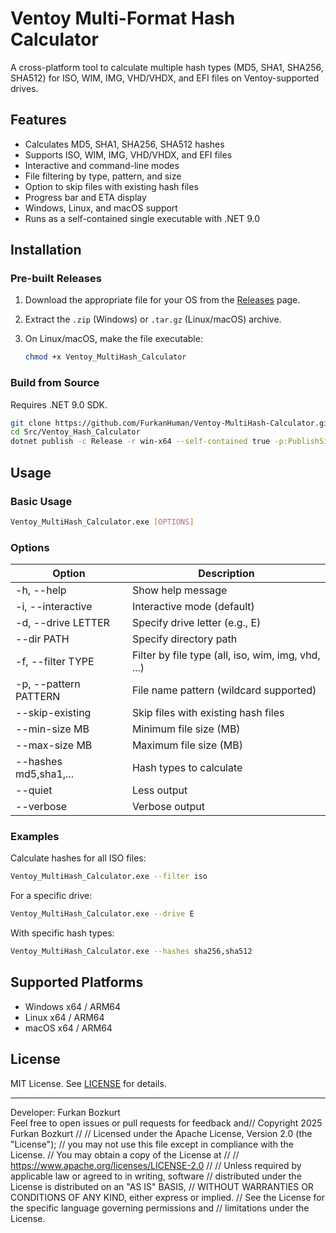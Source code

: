 # Ventoy Multi-Format Hash Calculator

A cross-platform tool to calculate multiple hash types (MD5, SHA1, SHA256, SHA512) for ISO, WIM, IMG, VHD/VHDX, and EFI files on Ventoy-supported drives.

## Features

- Calculates MD5, SHA1, SHA256, SHA512 hashes
- Supports ISO, WIM, IMG, VHD/VHDX, and EFI files
- Interactive and command-line modes
- File filtering by type, pattern, and size
- Option to skip files with existing hash files
- Progress bar and ETA display
- Windows, Linux, and macOS support
- Runs as a self-contained single executable with .NET 9.0

## Installation

### Pre-built Releases

1. Download the appropriate file for your OS from the [Releases](https://github.com/FurkanHuman/Ventoy-MultiHash-Calculator/releases) page.
2. Extract the `.zip` (Windows) or `.tar.gz` (Linux/macOS) archive.
3. On Linux/macOS, make the file executable:

   ```sh
   chmod +x Ventoy_MultiHash_Calculator
   ```

### Build from Source

Requires .NET 9.0 SDK.

```sh
git clone https://github.com/FurkanHuman/Ventoy-MultiHash-Calculator.git
cd Src/Ventoy_Hash_Calculator
dotnet publish -c Release -r win-x64 --self-contained true -p:PublishSingleFile=true
```

## Usage

### Basic Usage

```sh
Ventoy_MultiHash_Calculator.exe [OPTIONS]
```

### Options

| Option                   | Description                                              |
|--------------------------|---------------------------------------------------------|
| -h, --help               | Show help message                                       |
| -i, --interactive        | Interactive mode (default)                              |
| -d, --drive LETTER       | Specify drive letter (e.g., E)                          |
| --dir PATH               | Specify directory path                                  |
| -f, --filter TYPE        | Filter by file type (all, iso, wim, img, vhd, ...)      |
| -p, --pattern PATTERN    | File name pattern (wildcard supported)                  |
| --skip-existing          | Skip files with existing hash files                     |
| --min-size MB            | Minimum file size (MB)                                  |
| --max-size MB            | Maximum file size (MB)                                  |
| --hashes md5,sha1,...    | Hash types to calculate                                 |
| --quiet                  | Less output                                             |
| --verbose                | Verbose output                                          |

### Examples

Calculate hashes for all ISO files:

```sh
Ventoy_MultiHash_Calculator.exe --filter iso
```

For a specific drive:

```sh
Ventoy_MultiHash_Calculator.exe --drive E
```

With specific hash types:

```sh
Ventoy_MultiHash_Calculator.exe --hashes sha256,sha512
```

## Supported Platforms

- Windows x64 / ARM64
- Linux x64 / ARM64
- macOS x64 / ARM64

## License

MIT License. See [LICENSE](LICENSE) for details.

---

Developer: Furkan Bozkurt  
Feel free to open issues or pull requests for feedback and// Copyright 2025 Furkan Bozkurt
//
// Licensed under the Apache License, Version 2.0 (the "License");
// you may not use this file except in compliance with the License.
// You may obtain a copy of the License at
//
//     <https://www.apache.org/licenses/LICENSE-2.0>
//
// Unless required by applicable law or agreed to in writing, software
// distributed under the License is distributed on an "AS IS" BASIS,
// WITHOUT WARRANTIES OR CONDITIONS OF ANY KIND, either express or implied.
// See the License for the specific language governing permissions and
// limitations under the License.
